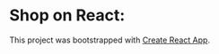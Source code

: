 # Shop on React:

This project was bootstrapped with [Create React App](https://github.com/facebook/create-react-app).
